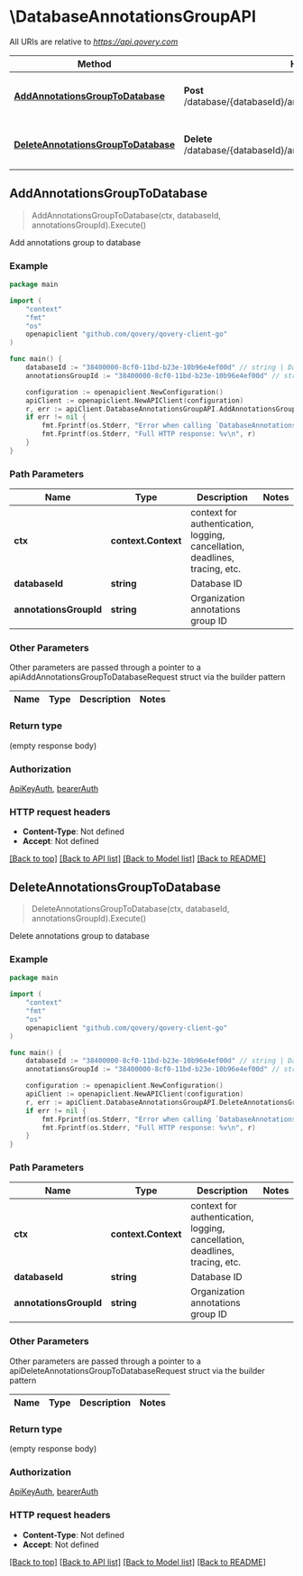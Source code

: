 # \DatabaseAnnotationsGroupAPI

All URIs are relative to *https://api.qovery.com*

Method | HTTP request | Description
------------- | ------------- | -------------
[**AddAnnotationsGroupToDatabase**](DatabaseAnnotationsGroupAPI.md#AddAnnotationsGroupToDatabase) | **Post** /database/{databaseId}/annotationsGroup/{annotationsGroupId} | Add annotations group to database
[**DeleteAnnotationsGroupToDatabase**](DatabaseAnnotationsGroupAPI.md#DeleteAnnotationsGroupToDatabase) | **Delete** /database/{databaseId}/annotationsGroup/{annotationsGroupId} | Delete annotations group to database



## AddAnnotationsGroupToDatabase

> AddAnnotationsGroupToDatabase(ctx, databaseId, annotationsGroupId).Execute()

Add annotations group to database



### Example

```go
package main

import (
    "context"
    "fmt"
    "os"
    openapiclient "github.com/qovery/qovery-client-go"
)

func main() {
    databaseId := "38400000-8cf0-11bd-b23e-10b96e4ef00d" // string | Database ID
    annotationsGroupId := "38400000-8cf0-11bd-b23e-10b96e4ef00d" // string | Organization annotations group ID

    configuration := openapiclient.NewConfiguration()
    apiClient := openapiclient.NewAPIClient(configuration)
    r, err := apiClient.DatabaseAnnotationsGroupAPI.AddAnnotationsGroupToDatabase(context.Background(), databaseId, annotationsGroupId).Execute()
    if err != nil {
        fmt.Fprintf(os.Stderr, "Error when calling `DatabaseAnnotationsGroupAPI.AddAnnotationsGroupToDatabase``: %v\n", err)
        fmt.Fprintf(os.Stderr, "Full HTTP response: %v\n", r)
    }
}
```

### Path Parameters


Name | Type | Description  | Notes
------------- | ------------- | ------------- | -------------
**ctx** | **context.Context** | context for authentication, logging, cancellation, deadlines, tracing, etc.
**databaseId** | **string** | Database ID | 
**annotationsGroupId** | **string** | Organization annotations group ID | 

### Other Parameters

Other parameters are passed through a pointer to a apiAddAnnotationsGroupToDatabaseRequest struct via the builder pattern


Name | Type | Description  | Notes
------------- | ------------- | ------------- | -------------



### Return type

 (empty response body)

### Authorization

[ApiKeyAuth](../README.md#ApiKeyAuth), [bearerAuth](../README.md#bearerAuth)

### HTTP request headers

- **Content-Type**: Not defined
- **Accept**: Not defined

[[Back to top]](#) [[Back to API list]](../README.md#documentation-for-api-endpoints)
[[Back to Model list]](../README.md#documentation-for-models)
[[Back to README]](../README.md)


## DeleteAnnotationsGroupToDatabase

> DeleteAnnotationsGroupToDatabase(ctx, databaseId, annotationsGroupId).Execute()

Delete annotations group to database



### Example

```go
package main

import (
    "context"
    "fmt"
    "os"
    openapiclient "github.com/qovery/qovery-client-go"
)

func main() {
    databaseId := "38400000-8cf0-11bd-b23e-10b96e4ef00d" // string | Database ID
    annotationsGroupId := "38400000-8cf0-11bd-b23e-10b96e4ef00d" // string | Organization annotations group ID

    configuration := openapiclient.NewConfiguration()
    apiClient := openapiclient.NewAPIClient(configuration)
    r, err := apiClient.DatabaseAnnotationsGroupAPI.DeleteAnnotationsGroupToDatabase(context.Background(), databaseId, annotationsGroupId).Execute()
    if err != nil {
        fmt.Fprintf(os.Stderr, "Error when calling `DatabaseAnnotationsGroupAPI.DeleteAnnotationsGroupToDatabase``: %v\n", err)
        fmt.Fprintf(os.Stderr, "Full HTTP response: %v\n", r)
    }
}
```

### Path Parameters


Name | Type | Description  | Notes
------------- | ------------- | ------------- | -------------
**ctx** | **context.Context** | context for authentication, logging, cancellation, deadlines, tracing, etc.
**databaseId** | **string** | Database ID | 
**annotationsGroupId** | **string** | Organization annotations group ID | 

### Other Parameters

Other parameters are passed through a pointer to a apiDeleteAnnotationsGroupToDatabaseRequest struct via the builder pattern


Name | Type | Description  | Notes
------------- | ------------- | ------------- | -------------



### Return type

 (empty response body)

### Authorization

[ApiKeyAuth](../README.md#ApiKeyAuth), [bearerAuth](../README.md#bearerAuth)

### HTTP request headers

- **Content-Type**: Not defined
- **Accept**: Not defined

[[Back to top]](#) [[Back to API list]](../README.md#documentation-for-api-endpoints)
[[Back to Model list]](../README.md#documentation-for-models)
[[Back to README]](../README.md)

